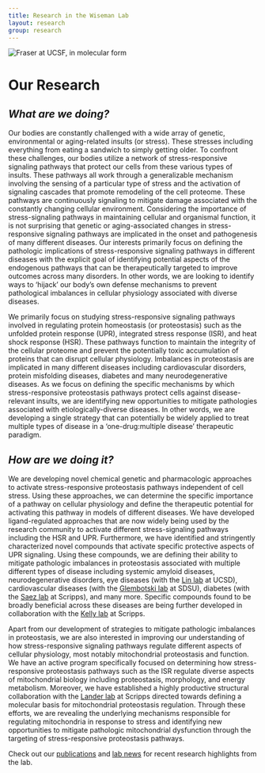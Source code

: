 ```yaml
---
title: Research in the Wiseman Lab
layout: research
group: research
---
```


<img class="img-fluid mx-auto d-block" src="/static/img/fraseratucsf.jpg" alt="Fraser at UCSF, in molecular form">

# Our Research  

   





## *What are we doing?*

Our bodies are constantly challenged with a wide array of genetic, environmental or aging-related insults (or stress). These stresses including everything from eating a sandwich to simply getting older. To confront these challenges, our bodies utilize a network of stress-responsive signaling pathways that protect our cells from these various types of insults. These pathways all work through a generalizable mechanism involving the sensing of a particular type of stress and the activation of signaling cascades that promote remodeling of the cell proteome. These pathways are continuously signaling to mitigate damage associated with the constantly changing cellular environment. Considering the importance of stress-signaling pathways in maintaining cellular and organismal function, it is not surprising that genetic or aging-associated changes in stress-responsive signaling pathways are implicated in the onset and pathogenesis of many different diseases. Our interests primarily focus on defining the pathologic implications of stress-responsive signaling pathways in different diseases with the explicit goal of identifying potential aspects of the endogenous pathways that can be therapeutically targeted to improve outcomes across many disorders. In other words, we are looking to identify ways to ‘hijack’ our body’s own defense mechanisms to prevent pathological imbalances in cellular physiology associated with diverse diseases.

We primarily focus on studying stress-responsive signaling pathways involved in regulating protein homeostasis (or proteostasis) such as the unfolded protein response (UPR), integrated stress response (ISR), and heat shock response (HSR). These pathways function to maintain the integrity of the cellular proteome and prevent the potentially toxic accumulation of proteins that can disrupt cellular physiology. Imbalances in proteostasis are implicated in many different diseases including cardiovascular disorders, protein misfolding diseases, diabetes and many neurodegenerative diseases. As we focus on defining the specific mechanisms by which stress-responsive proteostasis pathways protect cells against disease-relevant insults, we are identifying new opportunities to mitigate pathologies associated with etiologically-diverse diseases. In other words, we are developing a single strategy that can potentially be widely applied to treat multiple types of disease in a ‘one-drug:multiple disease’ therapeutic paradigm.  


## *How are we doing it?*

We are developing novel chemical genetic and pharmacologic approaches to activate stress-responsive proteostasis pathways independent of cell stress. Using these approaches, we can determine the specific importance of a pathway on cellular physiology and define the therapeutic potential for activating this pathway in models of different diseases. We have developed ligand-regulated approaches that are now widely being used by the research community to activate different stress-signaling pathways including the HSR and UPR. Furthermore, we have identified and stringently characterized novel compounds that activate specific protective aspects of UPR signaling. Using these compounds, we are defining their ability to mitigate pathologic imbalances in proteostasis associated with multiple different types of disease including systemic amyloid diseases, neurodegenerative disorders, eye diseases (with the [Lin lab](https://medschool.ucsd.edu/som/pathology/research/labs/lin/Pages/default.aspx) at UCSD), cardiovascular diseases (with the [Glembotski lab](http://www.bio.sdsu.edu/Pub/glembotski/) at SDSU), diabetes (with the [Saez lab](https://www.scripps.edu/saez/lab_members.html) at Scripps), and many more. Specific compounds found to be broadly beneficial across these diseases are being further developed in collaboration with the [Kelly lab](https://www.scripps.edu/kelly/) at Scripps.

Apart from our development of strategies to mitigate pathologic imbalances in proteostasis, we are also interested in improving our understanding of how stress-responsive signaling pathways regulate different aspects of cellular physiology, most notably mitochondrial proteostasis and function. We have an active program specifically focused on determining how stress-responsive proteostasis pathways such as the ISR regulate diverse aspects of mitochondrial biology including proteostasis, morphology, and energy metabolism. Moreover, we have established a highly productive structural collaboration with the [Lander lab](http://www.lander-lab.com/) at Scripps directed towards defining a molecular basis for mitochondrial proteostasis regulation. Through these efforts, we are revealing the underlying mechanisms responsible for regulating mitochondria in response to stress and identifying new opportunities to mitigate pathologic mitochondrial dysfunction through the targeting of stress-responsive proteostasis pathways.  

Check out our [publications](https://wisemanlab.github.io/publications/) and [lab news](https://wisemanlab.github.io/news/) for recent research highlights from the lab.
